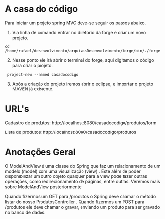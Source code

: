 # A casa do código

Para iniciar um projeto spring MVC deve-se seguir os passos abaixo.

1) Via linha de comando entrar no diretorio da forge e criar um novo projeto.

``` cd /home/rafael/desenvolvimento/arquivosDesenvolvimento/forge/bin/./forge ```

2) Nesse ponto ele irá abrir o terminal do forge, aqui digitamos o código para criar o projeto.

``` project-new --named casadocodigo```

3) Após a criação do projeto iremos abrir o eclipse, e importar o projeto MAVEN já existente.

# URL's

Cadastro de produtos: http://localhost:8080/casadocodigo/produtos/form

Lista de produtos: http://localhost:8080/casadocodigo/produtos

# Anotações Geral
O ModelAndView é uma classe do Spring que faz um relacionamento de um modelo (model) com uma visualização (view) . Este além de poder disponibilizar um outro objeto qualquer para a view pode fazer outras operações, como redirecionamento de páginas, entre outras. Veremos mais sobre ModelAndView posteriormente.

Quando fizermos um GET para /produtos o Spring deve chamar o método listar do nosso ProdutosController . Quando fizermos um POST para /produtos ele deve chamar o gravar, enviando um produto para ser gravado no banco de dados.
